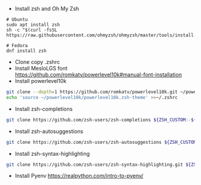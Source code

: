 - Install zsh and Oh My Zsh
```
# Ubuntu
sudo apt install zsh
sh -c "$(curl -fsSL https://raw.githubusercontent.com/ohmyzsh/ohmyzsh/master/tools/install.sh"

# Fedora
dnf install zsh
```
- Clone copy .zshrc
- Install MesloLGS font https://github.com/romkatv/powerlevel10k#manual-font-installation
- Install powerlevel10k
```sh
git clone --depth=1 https://github.com/romkatv/powerlevel10k.git ~/powerlevel10k
echo 'source ~/powerlevel10k/powerlevel10k.zsh-theme' >>~/.zshrc
```
- Install zsh-completions
```sh
git clone https://github.com/zsh-users/zsh-completions ${ZSH_CUSTOM:-${ZSH:-~/.oh-my-zsh}/custom}/plugins/zsh-completions
```
- Install zsh-autosuggestions
```sh
git clone https://github.com/zsh-users/zsh-autosuggestions ${ZSH_CUSTOM:-~/.oh-my-zsh/custom}/plugins/zsh-autosuggestions
```
- Install zsh-syntax-highlighting
```sh
git clone https://github.com/zsh-users/zsh-syntax-highlighting.git ${ZSH_CUSTOM:-~/.oh-my-zsh/custom}/plugins/zsh-syntax-highlighting
```
- Install Pyenv https://realpython.com/intro-to-pyenv/
